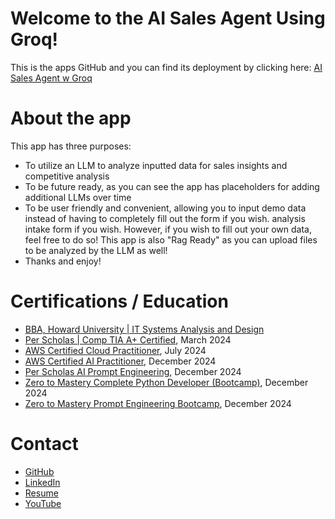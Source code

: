 # Welcome to the AI Sales Agent Using Groq!
This is the apps GitHub and you can find its deployment by clicking here: [AI Sales Agent w Groq](https://ai-sales-assistant-using-groq.streamlit.app)

# About the app
This app has three purposes:

- To utilize an LLM to analyze inputted data for sales insights and competitive analysis
- To be future ready, as you can see the app has placeholders for adding additional LLMs over time
- To be user friendly and convenient, allowing you to input demo data instead of having to completely fill out the form if you wish. analysis intake form if you wish. However, if you wish to fill out your own data, feel free to do so! This app is also "Rag Ready" as you can upload files to be analyzed by the LLM as well!
- Thanks and enjoy!

# Certifications / Education
- [BBA, Howard University | IT Systems Analysis and Design](https://business.howard.edu/programs/undergraduate/computer-information-systems)
- [Per Scholas | Comp TIA A+ Certified](https://perscholas.org/courses/desktop-support), March 2024
- [AWS Certified Cloud Practitioner](https://aws.amazon.com/certification/certified-cloud-practitioner), July 2024
- [AWS Certified AI Practitioner](https://aws.amazon.com/certification/certified-ai-practitioner), December 2024
- [Per Scholas AI Prompt Engineering](https://alumni.perscholas.org/courses/ai-prompt-engineering), December 2024
- [Zero to Mastery Complete Python Developer (Bootcamp)](https://zerotomastery.io/courses/learn-python/), December 2024
- [Zero to Mastery Prompt Engineering Bootcamp](https://zerotomastery.io/courses/prompt-engineering-bootcamp/), December 2024

# Contact
- [GitHub](https://github.com/mymanerik)
- [LinkedIn](https://linkedin.com/in/erikmalson)
- <a href="https://docs.google.com/document/d/1GxGBTHxJAxRu9_t98PeaH9Jk-ogLInSCU85Ub9gnjiY/edit?usp=sharing">Resume</a>
- [YouTube](https://YouTube.com/@AIinTheAM)
